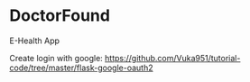 # DoctorFound
E-Health App

Create login with google: https://github.com/Vuka951/tutorial-code/tree/master/flask-google-oauth2
